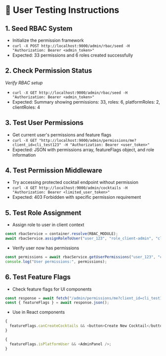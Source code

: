 # 🧪 User Testing Instructions

## 1. Seed RBAC System

- Initialize the permission framework
- `curl -X POST http://localhost:9000/admin/rbac/seed -H "Authorization: Bearer <admin_token>"`
- Expected: 33 permissions and 6 roles created successfully

## 2. Check Permission Status

_Verify RBAC setup_

- `curl -X GET http://localhost:9000/admin/rbac/seed -H "Authorization: Bearer <admin_token>"`
- Expected: Summary showing permissions: 33, roles: 6, platformRoles: 2, clientRoles: 4

## 3. Test User Permissions

- Get current user's permissions and feature flags
- `curl -X GET "http://localhost:9000/admin/permissions/me?client_id=cli_test123" -H "Authorization: Bearer <user_token>"`
- Expected: JSON with permissions array, featureFlags object, and role information

## 4. Test Permission Middleware

- Try accessing protected cocktail endpoint without permission
- `curl -X GET http://localhost:9000/admin/cocktails -H "Authorization: Bearer <limited_user_token>"`
- Expected: 403 Forbidden with specific permission requirement

## 5. Test Role Assignment

- Assign role to user in client context

```typescript
const rbacService = container.resolve(RBAC_MODULE);
await rbacService.assignRoleToUser("user_123", "role_client-admin", "cli_test123", "admin_user");
```

- Verify user now has permissions

```typescript
const permissions = await rbacService.getUserPermissions("user_123", "cli_test123");
console.log("User permissions:", permissions);
```

## 6. Test Feature Flags

- Check feature flags for UI components

```typescript
const response = await fetch("/admin/permissions/me?client_id=cli_test123");
const { featureFlags } = await response.json();
```

- Use in React components

```typescript
{
  featureFlags.canCreateCocktails && <button>Create New Cocktail</button>;
}

{
  featureFlags.isPlatformUser && <AdminPanel />;
}
```
